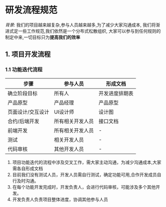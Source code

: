 # 研发流程规范

*背景*: 我们的项目越来越复杂,参与人员越来越多,为了减少大家沟通成本,
我们将渐进式定一些工作规范,我们依然是一个分布式松散组织,
大家可以参与到任何规则的制定中来,一切目标只为**提高我们的效率**

## 1. 项目开发流程
### 1.1 功能迭代流程

|步骤|参与人员|形成文档|
|---|-------|-------|
|确立阶段目标|所有人|开发进度排期表|
|产品原型 | 产品经理| 产品原型 |
|页面设计/交互设计| UI设计师| 设计图
|合约/后端开发|所有相关开发人员|接口文档
|前端开发|所有相关开发人员|-|
|测试|相关开发人员|-|
|代码审核|其他开发人员|-

1. 项目功能迭代的流程中涉及交叉工作，需大家主动沟通，为减少沟通成本,大家需各自形成文档
2. 目前我们没有测试人员，开发人员需自行测试，确定功能可用,合作开发成员自行及时沟通。
3. 在每个功能开发完成时，开发负责人，会进行代码审核，可能涉及多个其他开发。
4. 开发负责人负责项目整体进度，协调其他参与人员

